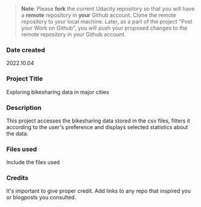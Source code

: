 >**Note**: Please **fork** the current Udacity repository so that you will have a **remote** repository in **your** Github account. Clone the remote repository to your local machine. Later, as a part of the project "Post your Work on Github", you will push your proposed changes to the remote repository in your Github account.

### Date created
2022.10.04

### Project Title
Exploring bikesharing data in major cities

### Description
This project accesses the bikesharing data stored in the csv files, filters it according to the user's preference
and displays selected statistics about the data.

### Files used
Include the files used

### Credits
It's important to give proper credit. Add links to any repo that inspired you or blogposts you consulted.

